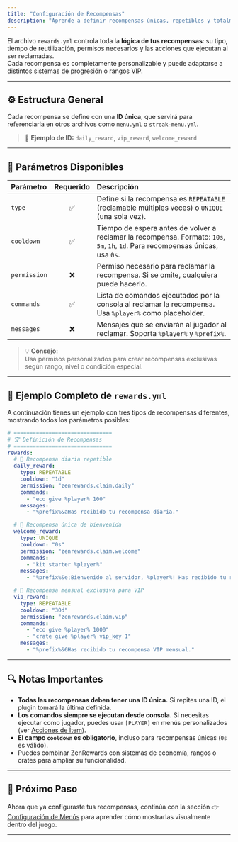 ```yaml
---
title: "Configuración de Recompensas"
description: "Aprende a definir recompensas únicas, repetibles y totalmente personalizables dentro del archivo rewards.yml."
---
```


El archivo `rewards.yml` controla toda la **lógica de tus recompensas**: su tipo, tiempo de reutilización, permisos necesarios y las acciones que ejecutan al ser reclamadas.  
Cada recompensa es completamente personalizable y puede adaptarse a distintos sistemas de progresión o rangos VIP.

---

## ⚙️ Estructura General

Cada recompensa se define con una **ID única**, que servirá para referenciarla en otros archivos como `menu.yml` o `streak-menu.yml`.

> 🧩 **Ejemplo de ID:** `daily_reward`, `vip_reward`, `welcome_reward`

---

## 📘 Parámetros Disponibles

| Parámetro | Requerido | Descripción |
| :--- | :---: | :--- |
| `type` | ✅ | Define si la recompensa es `REPEATABLE` (reclamable múltiples veces) o `UNIQUE` (una sola vez). |
| `cooldown` | ✅ | Tiempo de espera antes de volver a reclamar la recompensa. Formato: `10s`, `5m`, `1h`, `1d`. Para recompensas únicas, usa `0s`. |
| `permission` | ❌ | Permiso necesario para reclamar la recompensa. Si se omite, cualquiera puede hacerlo. |
| `commands` | ✅ | Lista de comandos ejecutados por la consola al reclamar la recompensa. Usa `%player%` como placeholder. |
| `messages` | ❌ | Mensajes que se enviarán al jugador al reclamar. Soporta `%player%` y `%prefix%`. |

> 💡 **Consejo:**  
> Usa permisos personalizados para crear recompensas exclusivas según rango, nivel o condición especial.

---

## 🧾 Ejemplo Completo de `rewards.yml`

A continuación tienes un ejemplo con tres tipos de recompensas diferentes, mostrando todos los parámetros posibles:

```yaml
# ===============================
# 🏆 Definición de Recompensas
# ===============================
rewards:
  # 🌅 Recompensa diaria repetible
  daily_reward:
    type: REPEATABLE
    cooldown: "1d"
    permission: "zenrewards.claim.daily"
    commands:
      - "eco give %player% 100"
    messages:
      - "%prefix%&aHas recibido tu recompensa diaria."

  # 🎁 Recompensa única de bienvenida
  welcome_reward:
    type: UNIQUE
    cooldown: "0s"
    permission: "zenrewards.claim.welcome"
    commands:
      - "kit starter %player%"
    messages:
      - "%prefix%&e¡Bienvenido al servidor, %player%! Has recibido tu recompensa inicial."

  # 👑 Recompensa mensual exclusiva para VIP
  vip_reward:
    type: REPEATABLE
    cooldown: "30d"
    permission: "zenrewards.claim.vip"
    commands:
      - "eco give %player% 1000"
      - "crate give %player% vip_key 1"
    messages:
      - "%prefix%&6Has recibido tu recompensa VIP mensual."
````

---

## 🔍 Notas Importantes

* **Todas las recompensas deben tener una ID única.** Si repites una ID, el plugin tomará la última definida.
* **Los comandos siempre se ejecutan desde consola.** Si necesitas ejecutar como jugador, puedes usar `[PLAYER]` en menús personalizados (ver [Acciones de Ítem](../acciones-item)).
* **El campo `cooldown` es obligatorio**, incluso para recompensas únicas (`0s` es válido).
* Puedes combinar ZenRewards con sistemas de economía, rangos o crates para ampliar su funcionalidad.

---

## 🚀 Próximo Paso

Ahora que ya configuraste tus recompensas, continúa con la sección
👉 [Configuración de Menús](../configuracion/menus)
para aprender cómo mostrarlas visualmente dentro del juego.

---